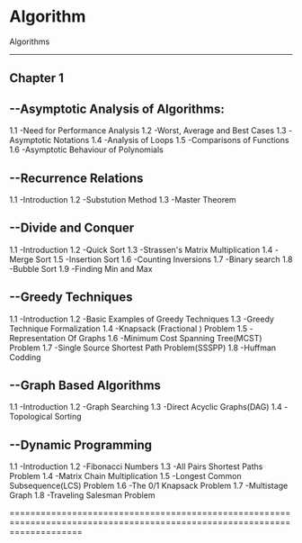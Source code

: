# Algorithm
Algorithms

----------------------------------------
Chapter 1 
--------------
--Asymptotic Analysis of Algorithms:
---------------------------------------------
1.1 -Need for Performance Analysis
1.2 -Worst, Average and Best Cases
1.3 -Asymptotic Notations
1.4 -Analysis of Loops
1.5 -Comparisons of Functions
1.6 -Asymptotic Behaviour of Polynomials 

--Recurrence Relations
--------------------------------------------
1.1 -Introduction 
1.2 -Substution Method
1.3 -Master Theorem


--Divide and Conquer 
---------------------------------------------
1.1 -Introduction
1.2 -Quick Sort
1.3 -Strassen's Matrix Multiplication
1.4 -Merge Sort
1.5 -Insertion Sort
1.6 -Counting Inversions
1.7 -Binary search
1.8 -Bubble Sort
1.9 -Finding Min and Max


--Greedy Techniques
--------------------------------
1.1 -Introduction
1.2 -Basic Examples of Greedy Techniques
1.3 -Greedy Technique Formalization
1.4 -Knapsack (Fractional ) Problem
1.5 -Representation Of Graphs
1.6 -Minimum Cost Spanning Tree(MCST) Problem
1.7 -Single Source Shortest Path Problem(SSSPP)
1.8 -Huffman Codding

--Graph Based Algorithms
----------------------------
1.1 -Introduction
1.2 -Graph Searching 
1.3 -Direct Acyclic Graphs(DAG)
1.4 -Topological Sorting


--Dynamic Programming
----------------------------
1.1 -Introduction
1.2 -Fibonacci Numbers
1.3 -All Pairs Shortest Paths Problem
1.4 -Matrix Chain Multiplication
1.5 -Longest Common Subsequence(LCS) Problem
1.6 -The 0/1 Knapsack Problem 
1.7 -Multistage Graph
1.8 -Traveling Salesman Problem


==========================================================================================================================
